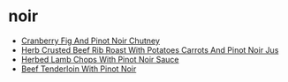 # noir

 * [Cranberry Fig And Pinot Noir Chutney](index/c/cranberry-fig-and-pinot-noir-chutney-367509.json)
 * [Herb Crusted Beef Rib Roast With Potatoes Carrots And Pinot Noir Jus](index/h/herb-crusted-beef-rib-roast-with-potatoes-carrots-and-pinot-noir-jus-51142000.json)
 * [Herbed Lamb Chops With Pinot Noir Sauce](index/h/herbed-lamb-chops-with-pinot-noir-sauce-232874.json)
 * [Beef Tenderloin With Pinot Noir](index/b/beef-tenderloin-with-pinot-noir.json)
